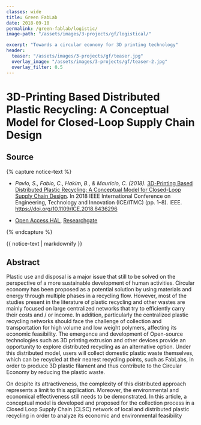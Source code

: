 ```yaml
---
classes: wide
title: Green FabLab
date: 2018-09-10
permalink: /green-fablab/logistic/
image-path: "/assets/images/3-projects/gf/logistical/"

excerpt: "Towards a circular economy for 3D printing technology"
header:
  teaser: "/assets/images/3-projects/gf/teaser.jpg"
  overlay_image: "/assets/images/3-projects/gf/teaser-2.jpg"
  overlay_filter: 0.5
---
```



# 3D-Printing Based Distributed Plastic Recycling: A Conceptual Model for Closed-Loop Supply Chain Design

## Source 

{% capture notice-text %}

* <cite>Pavlo, S., Fabio, C., Hakim, B., & Mauricio, C. (2018).</cite> [3D-Printing Based Distributed Plastic Recycling: A Conceptual Model for Closed-Loop Supply Chain Design](https://doi.org/10.1109/ICE.2018.8436296). In 2018 IEEE International Conference on Engineering, Technology and Innovation (ICE/ITMC) (pp. 1–8). IEEE. https://doi.org/10.1109/ICE.2018.8436296 

* [Open Access HAL](https://hal.archives-ouvertes.fr/hal-01863819), [Researchgate](https://www.researchgate.net/publication/327068078_3D-Printing_Based_Distributed_Plastic_Recycling_A_Conceptual_Model_for_Closed-Loop_Supply_Chain_Design)


{% endcapture %}

<div class="small notice--info">
  {{ notice-text | markdownify }}
</div>



## Abstract

Plastic use and disposal is a major issue that still to be solved on the perspective of a more sustainable development of human
activities. Circular economy has been proposed as a potential solution by using materials and energy through multiple phases in a recycling flow. However, most of the studies present in the literature of plastic recycling and other wastes are mainly focused on large centralized networks that try to efficiently carry their costs and / or income. In addition, particularly
the centralized plastic recycling networks should face the challenge of collection and transportation for high volume and low weight polymers, affecting its economic feasibility. 
The emergence and development of Open-source technologies such as 3D printing extrusion and other devices provide an opportunity to explore distributed recycling as an alternative option. Under this distributed model, users will collect domestic plastic waste themselves, which can be recycled at their nearest recycling points, such as FabLabs, in order to produce 3D plastic filament and thus contribute to the Circular Economy by reducing the plastic waste.

On despite its attractiveness, the complexity of this distributed
approach represents a limit to this application. Moreover, the environmental and economical effectiveness still needs to be demonstrated. In this article, a conceptual model is developed and proposed for the collection process in a Closed Loop Supply Chain (CLSC) network of local and distributed plastic recycling in order to analyze its economic and environmental feasibility




